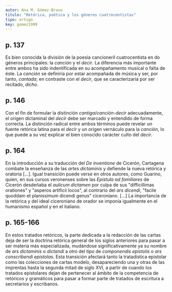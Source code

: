 ```yaml
---
autor: Ana M. Gómez-Bravo
titulo: "Retórica, poética y los géneros cuatrocentistas"
tipo: artigo
key: gomez1999
---
```


## p. 137 

Es bien conocida la división de la poesía cancioneril cuatrocentista en do géneros principales: la *canción* y el *decir*. La diferencia más importante entre ambos ha sido indentificada en su acompañamento musical o falta de éste. La *canción* se definiría por estar acompañada de música y ser, por tanto, *cantada*; en contraste con el *decir*, que se caracterizaría por ser recitado, *dicho*.

## p. 146

Con el fin de formular la distinción *cantiga*/*canción-decir* adecuadamente, el origen dictaminal del *decir* debe ser marcado y entendido de forma correcta. La distinción radical entre ambos términos puede revelar un fuente retórica latina para el *decir* y un origen vernáculo para la *canción*, lo que puede a su vez explicar el bien conocido carácter culto del *decir*.

## p. 164

En la introducción a su traducción del *De inventione* de Cicerón, Cartagena combate la enseñanza de las *artes dictaminis* y defiende la nueva retórica y oratoria [...]. Igual transición puede verse en otros autores, como Guarino, quien, en sus cursos veronenses sobre las *Epistula ad familiares* de Cicerón desdeñaba el *aulicum dictamen* por culpa de sus "difficillimas orationes" y "asperos artificii locos", al contrario del *ars dicendi*, "facile quoddam et planissimum dicendi genus" ciceroniano. [...] La importancia de la retórica y del ideal ciceroniano de orador se imponía igualmente en el humanismo español y en el italiano.

## p. 165-166 

En estos tratados retóricos, la parte dedicada a la redacción de las cartas deja de ser la doctrina retórica general de los siglos anteriores para pasar a ser materia más especializada, mudándose significativamente ya su nombre de *ars dictaminis* o *dictandi* a otro del tipo de *componendis epistolis* o *ars conscribendi epistolas*. Esta transición afectará tanto la tratadística epistolar como las colecciones de cartas modelo, desapareciendo una y otras de las imprentas hasta la segunda mitad de siglo XVI, a partir de cuando los tratados epistolares dejan de pertenecer al ámbito de la competencia de retóricos y gramáticos para pasar a formar parte de tratados de escritura a secretarios y escribanos.
